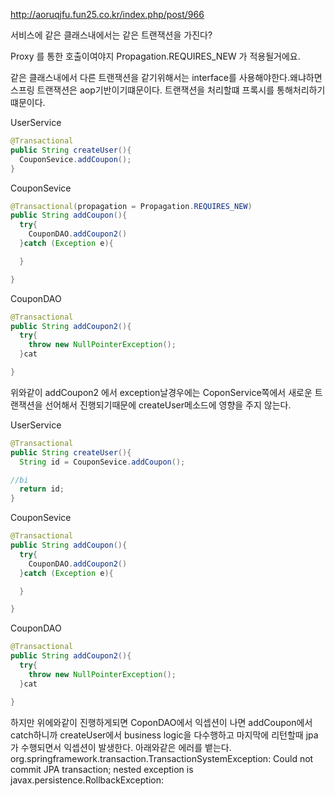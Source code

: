 http://aoruqjfu.fun25.co.kr/index.php/post/966






서비스에 같은 클래스내에서는 같은 트랜잭션을 가진다?

Proxy 를 통한 호출이여야지 Propagation.REQUIRES_NEW 가 적용될거에요.


같은 클래스내에서 다른 트랜잭션을 같기위해서는 interface를 사용해야한다.왜냐하면 스프링 트랜잭션은 aop기반이기떄문이다. 트랜잭션을 처리할떄 프록시를 통해처리하기떄문이다.

UserService
```java
@Transactional
public String createUser(){
  CouponSevice.addCoupon();
}
```
CouponSevice
```java
@Transactional(propagation = Propagation.REQUIRES_NEW)
public String addCoupon(){
  try{
    CouponDAO.addCoupon2()
  }catch (Exception e){

  }

}
```
CouponDAO
```java
@Transactional
public String addCoupon2(){
  try{
    throw new NullPointerException();
  }cat

}
```
위와같이 addCoupon2 에서 exception날경우에는 CoponService쪽에서 새로운 트랜잭션을 선어해서 진행되기때문에 createUser메소드에 영향을 주지 않는다.


UserService
```java
@Transactional
public String createUser(){
  String id = CouponSevice.addCoupon();

//bi
  return id;
}
```
CouponSevice
```java
@Transactional
public String addCoupon(){
  try{
    CouponDAO.addCoupon2()
  }catch (Exception e){

  }

}
```
CouponDAO
```java
@Transactional
public String addCoupon2(){
  try{
    throw new NullPointerException();
  }cat

}
```
하지만 위에와같이 진행하게되면 CoponDAO에서 익셉션이 나면 addCoupon에서 catch하니까 createUser에서 business logic을 다수행하고 마지막에 리턴할때 jpa가 수행되면서 익셉션이 발생한다. 아래와같은 에러를 뱉는다.
org.springframework.transaction.TransactionSystemException: Could not commit JPA transaction; nested exception is javax.persistence.RollbackException:
